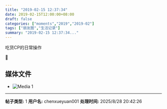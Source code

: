 ```yaml
---
title: "2019-02-15 12:37:34"
date: 2019-02-15T12:00:00+08:00
draft: false
categories: ["moments","2019","2019-02"]
tags: ["朋友圈","生活记录"]
summary: "2019-02-15 12:37:34..."
---
```


吃货CP的日常操作

💏

## 媒体文件

- ![Media 1](/Moments/photos/2019-02-15/201902151237340.jpg)

---

**帖子类型:** 1
**用户名:** chenxueyuan001
**处理时间:** 2025/8/28 20:42:26